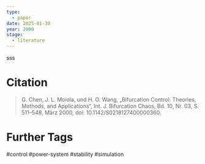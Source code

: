 ```yaml
---
type:
  - paper
date: 2025-01-30
year: 2000
stage:
  - literature
---
```

sss
# Citation
> G. Chen, J. L. Moiola, und H. O. Wang, „Bifurcation Control: Theories, Methods, and Applications“, Int. J. Bifurcation Chaos, Bd. 10, Nr. 03, S. 511–548, März 2000, doi: 10.1142/S0218127400000360.
# Further Tags
#control #power-system #stability #simulation 